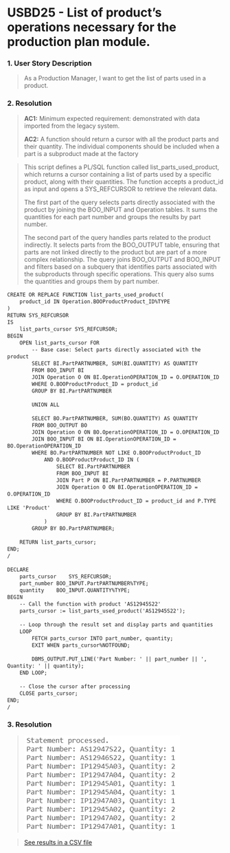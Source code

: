 # USBD25 - List of product’s operations necessary for the production plan module.

### 1. User Story Description

>  As a Production Manager, I want to get the list of parts used in a product.


### 2. Resolution
>**AC1:** Minimum expected requirement: demonstrated with data imported from the
legacy system.
> 
>**AC2:** A function should return a cursor with all the product
parts and their quantity. The individual components should be included when a
part is a subproduct made at the factory

>This script defines a PL/SQL function called list_parts_used_product, which returns a cursor containing a list of parts used by a specific product, along with their quantities. The function accepts a product_id as input and opens a SYS_REFCURSOR to retrieve the relevant data.
>
>The first part of the query selects parts directly associated with the product by joining the BOO_INPUT and Operation tables. It sums the quantities for each part number and groups the results by part number.
>
>The second part of the query handles parts related to the product indirectly. It selects parts from the BOO_OUTPUT table, ensuring that parts are not linked directly to the product but are part of a more complex relationship. The query joins BOO_OUTPUT and BOO_INPUT and filters based on a subquery that identifies parts associated with the subproducts through specific operations. This query also sums the quantities and groups them by part number.

    CREATE OR REPLACE FUNCTION list_parts_used_product(
        product_id IN Operation.BOOProductProduct_ID%TYPE
    )
    RETURN SYS_REFCURSOR
    IS
        list_parts_cursor SYS_REFCURSOR;
    BEGIN
        OPEN list_parts_cursor FOR
            -- Base case: Select parts directly associated with the product
            SELECT BI.PartPARTNUMBER, SUM(BI.QUANTITY) AS QUANTITY
            FROM BOO_INPUT BI
            JOIN Operation O ON BI.OperationOPERATION_ID = O.OPERATION_ID
            WHERE O.BOOProductProduct_ID = product_id
            GROUP BY BI.PartPARTNUMBER
    
            UNION ALL
    
            SELECT BO.PartPARTNUMBER, SUM(BO.QUANTITY) AS QUANTITY
            FROM BOO_OUTPUT BO
            JOIN Operation O ON BO.OperationOPERATION_ID = O.OPERATION_ID
            JOIN BOO_INPUT BI ON BI.OperationOPERATION_ID = BO.OperationOPERATION_ID
            WHERE BO.PartPARTNUMBER NOT LIKE O.BOOProductProduct_ID
                AND O.BOOProductProduct_ID IN (
                    SELECT BI.PartPARTNUMBER
                    FROM BOO_INPUT BI
                    JOIN Part P ON BI.PartPARTNUMBER = P.PARTNUMBER
                    JOIN Operation O ON BI.OperationOPERATION_ID = O.OPERATION_ID
                    WHERE O.BOOProductProduct_ID = product_id and P.TYPE LIKE 'Product'
                    GROUP BY BI.PartPARTNUMBER
                ) 
            GROUP BY BO.PartPARTNUMBER;
    
        RETURN list_parts_cursor;
    END;
    /

    DECLARE
        parts_cursor	SYS_REFCURSOR;
        part_number	BOO_INPUT.PartPARTNUMBER%TYPE;
        quantity	BOO_INPUT.QUANTITY%TYPE;
    BEGIN
        -- Call the function with product 'AS12945S22'
        parts_cursor := list_parts_used_product('AS12945S22');
    
        -- Loop through the result set and display parts and quantities
        LOOP
            FETCH parts_cursor INTO part_number, quantity;
            EXIT WHEN parts_cursor%NOTFOUND;
            
            DBMS_OUTPUT.PUT_LINE('Part Number: ' || part_number || ', Quantity: ' || quantity);
        END LOOP;
        
        -- Close the cursor after processing
        CLOSE parts_cursor;
    END;
    /


### 3. Resolution

>![Results](img/USBD25.png)

>[See results in a CSV file](csv_result/USBD25.csv)


